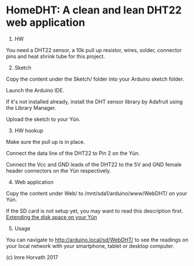 # HomeDHT: A clean and lean DHT22 web application

1. HW

You need a DHT22 sensor, a 10k pull up resistor, wires, solder, connector pins and heat shrink tube for this project.

2. Sketch

Copy the content under the Sketch/ folder into your Arduino sketch folder.

Launch the Arduino IDE.

If it's not installed already, install the DHT sensor library by Adafruit using the Library Manager.

Upload the sketch to your Yún.

3. HW hookup

Make sure the pull up is in place.

Connect the data line of the DHT22 to Pin 2 on the Yún.

Connect the Vcc and GND leads of the DHT22 to the 5V and GND female header connectors on the Yún respectively.

4. Web application

Copy the content under Web/ to /mnt/sda1/arduino/www/WebDHT/ on your Yún.

If the SD card is not setup yet, you may want to read this description first.
[Extending the disk space on your Yún](https://github.com/imrehorvath/ArduinoYun#extending-the-disk-space)

5. Usage

You can navigate to http://arduino.local/sd/WebDHT/ to see the readings on your local network with your smartphone, tablet or desktop computer.

(c) Imre Horvath 2017
